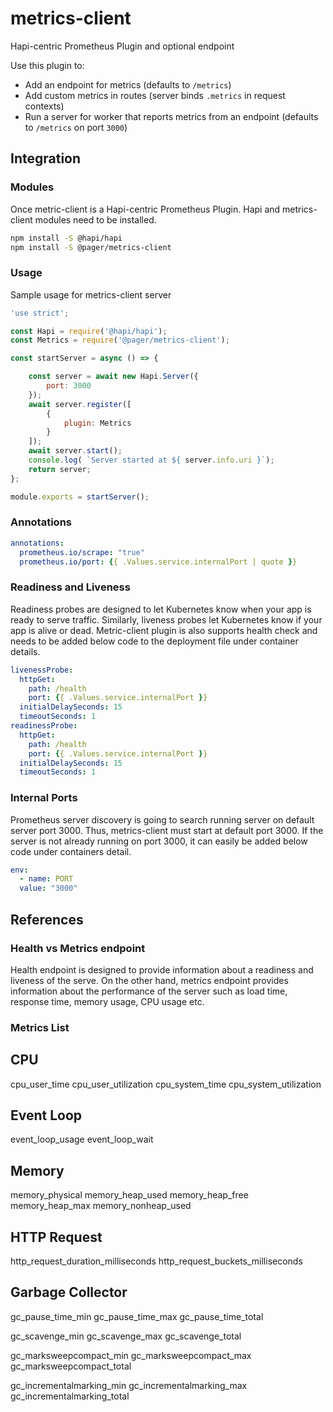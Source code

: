 # metrics-client
Hapi-centric Prometheus Plugin and optional endpoint

Use this plugin to:
- Add an endpoint for metrics (defaults to `/metrics`)
- Add custom metrics in routes (server binds `.metrics` in request contexts)
- Run a server for worker that reports metrics from an endpoint (defaults to `/metrics` on port `3000`)

## Integration 

### Modules

Once metric-client is a Hapi-centric Prometheus Plugin. Hapi and metrics-client modules need to be installed.

```bash
npm install -S @hapi/hapi
npm install -S @pager/metrics-client
```
### Usage 

Sample usage for metrics-client server 

```js
'use strict';

const Hapi = require('@hapi/hapi');
const Metrics = require('@pager/metrics-client');

const startServer = async () => {

    const server = await new Hapi.Server({
        port: 3000
    });
    await server.register([
        {
            plugin: Metrics
        }
    ]);
    await server.start();
    console.log( `Server started at ${ server.info.uri }`);
    return server;
};

module.exports = startServer();
```

### Annotations

```yaml
annotations:
  prometheus.io/scrape: "true"
  prometheus.io/port: {{ .Values.service.internalPort | quote }}
```

### Readiness and Liveness

Readiness probes are designed to let Kubernetes know when your app is ready to serve traffic. Similarly, liveness probes let Kubernetes know if your app is alive or dead. Metric-client plugin is also supports health check and needs to be added below code to the deployment file under container details. 

```yaml
livenessProbe:
  httpGet:
    path: /health
    port: {{ .Values.service.internalPort }} 
  initialDelaySeconds: 15
  timeoutSeconds: 1
readinessProbe:
  httpGet:
    path: /health
    port: {{ .Values.service.internalPort }}
  initialDelaySeconds: 15
  timeoutSeconds: 1
```

### Internal Ports 

Prometheus server discovery is going to search running server on default server port 3000. Thus, metrics-client must start at default port 3000. If the server is not already running on port 3000, it can easily be added below code under containers detail.  

```yaml
env:
  - name: PORT
  value: "3000"
```

## References

### Health vs Metrics endpoint

Health endpoint is designed to provide information about a readiness and liveness of the serve. On the other hand, metrics endpoint provides information about the performance of the server such as load time, response time, memory usage, CPU usage etc. 

### Metrics List 

CPU
---
cpu_user_time
cpu_user_utilization
cpu_system_time
cpu_system_utilization

Event Loop
----------
event_loop_usage
event_loop_wait

Memory
------
memory_physical
memory_heap_used
memory_heap_free
memory_heap_max
memory_nonheap_used

HTTP Request 
------------
http_request_duration_milliseconds
http_request_buckets_milliseconds

Garbage Collector
-----------------
gc_pause_time_min
gc_pause_time_max
gc_pause_time_total

gc_scavenge_min
gc_scavenge_max
gc_scavenge_total

gc_marksweepcompact_min
gc_marksweepcompact_max
gc_marksweepcompact_total

gc_incrementalmarking_min
gc_incrementalmarking_max
gc_incrementalmarking_total

